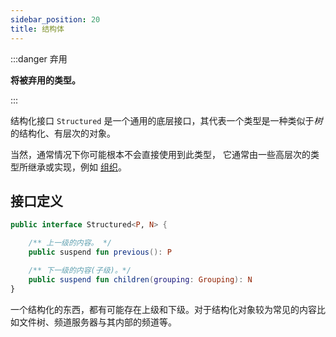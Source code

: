 ```yaml
---
sidebar_position: 20
title: 结构体
---
```


:::danger 弃用

**将被弃用的类型。**

:::

结构化接口 `Structured` 是一个通用的底层接口，其代表一个类型是一种类似于*树*的结构化、有层次的对象。

当然，通常情况下你可能根本不会直接使用到此类型， 它通常由一些高层次的类型所继承或实现，例如 [组织](base-objective/Organization.md)。

## 接口定义
```kotlin
public interface Structured<P, N> {

    /** 上一级的内容。 */
    public suspend fun previous(): P

    /** 下一级的内容(子级)。*/
    public suspend fun children(grouping: Grouping): N
}
```

一个结构化的东西，都有可能存在上级和下级。对于结构化对象较为常见的内容比如文件树、频道服务器与其内部的频道等。
